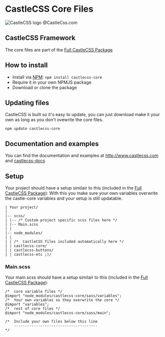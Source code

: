 # CastleCSS Core Files
![CastleCSS logo @CastleCss.com](https://www.doordarius.nl/castlecss-logo-250.png)

## CastleCSS Framework
The core files are part of the [Full CastleCSS Package](https://github.com/CastleCSS/castlecss)


## How to install
- Install via [NPM](https://www.npmjs.com/): ```npm install castlecss-core```
- Require it in your own NPMJS package
- Download or clone the package

## Updating files
CastleCSS is built so it's easy to update, you can just download make it your own as long as you don't ovewrite the core files. 

```npm update castlecss-core```

## Documentation and examples
You can find the documentation and examples at http://www.castlecss.com and [castlecss-docs](https://github.com/CastleCSS/castlecss-buttons)

## Setup
Your project should have a setup similair to this (included in the [Full CastleCSS Package](https://github.com/CastleCSS/castlecss)):
With this you make sure your own variables overwrite the castle-core variables and your setup is still updatable.

```
| Your project/
|
|-- scss/ 
| |-- /* Custom project specific scss files here */
| |-- Main.scss
| |
|-- node_modules/
| | 
| | /*	CastleCSS files included automatically here */
| | castlecss-core/
| | castlecss-buttons/
| | castlecss-etc ;)/
```

### Main.scss
Your main.scss should have a setup similair to this (included in the [Full CastleCSS Package](https://github.com/CastleCSS/castlecss)):

```
/*  core variable files */
@import "node_modules/castlecss-core/sass/variables";
/*  Your own variables so they overwrite the core */
@import "variables";
/*  rest of core files */
@import "node_modules/castlecss-core/sass/main";
 
/*  Include your own files below this line
    --------------------------------------
*/
```
